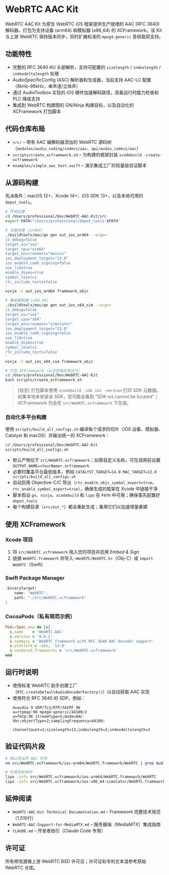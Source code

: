# WebRTC AAC Kit

WebRTC AAC Kit 为原生 WebRTC iOS 框架提供生产就绪的 AAC (RFC 3640) 解码器，打包为支持设备 (arm64) 和模拟器 (x86_64) 的 XCFramework。该 Kit 与上游 WebRTC 保持版本同步，同时扩展标准的 `mpeg4-generic` 音频载荷支持。

## 功能特性
- 完整的 RFC 3640 AU 头部解析，支持可配置的 `sizelength` / `indexlength` / `indexdeltalength` 处理
- AudioSpecificConfig (ASC) 解析器和生成器，当前支持 AAC-LC 配置（8kHz–96kHz，单声道/立体声）
- 通过 AudioToolbox 实现的 iOS 硬件加速解码路径，具备运行时能力检查和 PLC 降级支持
- 集成到 WebRTC 构建图的 GN/Ninja 构建目标，以及自动化的 XCFramework 打包脚本

## 代码仓库布局
- `src/` – 带有 AAC 编解码器添加的 WebRTC 源码树（`modules/audio_coding/codecs/aac`、`api/audio_codecs/aac`）
- `scripts/create_xcframework.sh` – 为构建的框架封装 `xcodebuild -create-xcframework`
- `examples/simple_aac_test.swift` – 演示集成工厂的轻量级验证脚本

## 从源码构建
先决条件：macOS 12+、Xcode 14+、iOS SDK 13+，以及本地可用的 `depot_tools`。

```bash
# 环境设置
cd /Users/professional/Dev/WebRTC-AAC-Kit/src
export PATH="/Users/professional/depot_tools:$PATH"

# 设备构建 (arm64)
./buildtools/mac/gn gen out_ios_arm64 --args='
is_debug=false
target_os="ios"
target_cpu="arm64"
target_environment="device"
ios_deployment_target="13.0"
ios_enable_code_signing=false
use_lld=true
enable_dsyms=true
symbol_level=1
rtc_include_tests=false
'
ninja -C out_ios_arm64 framework_objc

# 模拟器构建 (x86_64)
./buildtools/mac/gn gen out_ios_x64_sim --args='
is_debug=false
target_os="ios"
target_cpu="x64"
target_environment="simulator"
ios_deployment_target="13.0"
ios_enable_code_signing=false
use_lld=true
enable_dsyms=true
symbol_level=1
rtc_include_tests=false
'
ninja -C out_ios_x64_sim framework_objc

# 打包 XCFramework（从仓库根目录运行）
cd /Users/professional/Dev/WebRTC-AAC-Kit
bash scripts/create_xcframework.sh
```

> [信息] 打包脚本使用 `xcodebuild -sdk ios -version` 打印 SDK 元数据。如果本地未安装该 SDK，您可能会看到 "SDK ios cannot be located"；XCFramework 仍会在 `src/WebRTC.xcframework` 下生成。

### 自动化多平台构建
使用 `scripts/build_all_configs.sh` 编译每个请求的切片（iOS 设备、模拟器、Catalyst 和 macOS）并输出统一的 XCFramework：
```bash
cd /Users/professional/Dev/WebRTC-AAC-Kit
scripts/build_all_configs.sh
```

- 默认产物位于 `src/WebRTC.xcframework`；如需自定义名称，可在调用前设置 `OUTPUT_NAME=<YourName>.xcframework`
- 必要时覆盖平台最低版本，例如 `CATALYST_TARGET=14.0 MAC_TARGET=12.0 scripts/build_all_configs.sh`
- 自动启用 Objective-C/C 导出（`rtc_enable_objc_symbol_export=true`、`rtc_enable_symbol_export=true`），确保生成的框架在 Xcode 中链接干净
- 脚本假设 `gn`、`ninja`、`xcodebuild` 和 `lipo` 在 `PATH` 中可用；确保事先配置好 `depot_tools`
- 每个构建目录（`src/out_*`）都会重新生成；重用它们以加速增量重建

## 使用 XCFramework

### Xcode 项目
1. 将 `src/WebRTC.xcframework` 拖入您的项目并启用 *Embed & Sign*
2. 链接 `WebRTC.framework` 并导入 `<WebRTC/WebRTC.h>`（Obj-C）或 `import WebRTC`（Swift）

### Swift Package Manager
```swift
.binaryTarget(
    name: "WebRTC",
    path: "./src/WebRTC.xcframework"
)
```

### CocoaPods（私有规范示例）
```ruby
Pod::Spec.new do |s|
  s.name    = 'WebRTC-AAC'
  s.version = '0.0.1'
  s.summary = 'WebRTC framework with RFC 3640 AAC decoder support'
  s.platform = :ios, '13.0'
  s.vendored_frameworks = 'src/WebRTC.xcframework'
end
```

## 运行时说明
- 使用标准 WebRTC 助手创建工厂（`RTC.createDefaultAudioDecoderFactory()`）以自动获取 AAC 实现
- 使用符合 RFC 3640 的 SDP，例如：
  ```
  m=audio 9 UDP/TLS/RTP/SAVPF 96
  a=rtpmap:96 mpeg4-generic/44100/2
  a=fmtp:96 streamType=5;mode=AAC-hbr;objectType=2;samplingFrequency=44100;
           channelCount=2;sizelength=13;indexlength=3;indexdeltalength=3
  ```

## 验证代码片段
```bash
# 确认导出的 AAC 符号
nm src/WebRTC.xcframework/ios-arm64/WebRTC.framework/WebRTC | grep AudioDecoderAac

# 检查目标架构
lipo -info src/WebRTC.xcframework/ios-arm64/WebRTC.framework/WebRTC
lipo -info src/WebRTC.xcframework/ios-x86_64-simulator/WebRTC.framework/WebRTC
```

## 延伸阅读
- `WebRTC-AAC-Kit Technical Documentation.md` – Framework 完整技术规范（1,510行）
- `WebRTC-AAC-Support-for-MediaMTX.md` – 服务器端（MediaMTX）集成指南
- `CLAUDE.md` – 开发者指引（Claude Code 专用）

## 许可证
所有修改遵循上游 WebRTC BSD 许可证；许可证和专利文本请参考原始 WebRTC 仓库。
